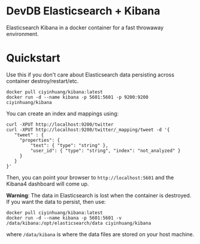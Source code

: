 # DevDB Elasticsearch + Kibana

Elasticsearch Kibana in a docker container for a fast throwaway environment.

# Quickstart

Use this if you don't care about Elasticsearch data persisting across container destroy/restart/etc.

```
docker pull ciyinhuang/kibana:latest
docker run -d --name kibana -p 5601:5601 -p 9200:9200 ciyinhuang/kibana
```

You can create an index and mappings using:

```
curl -XPUT http://localhost:9200/twitter
curl -XPUT http://localhost:9200/twitter/_mapping/tweet -d '{
   "tweet" : {
     "properties": {
         "text": { "type": "string" },
         "user_id": { "type": "string", "index": "not_analyzed" }
     }
   }
}'
```

Then, you can point your browser to `http://localhost:5601` and the Kibana4 dashboard will come up.

**Warning**: The data in Elasticsearch is lost when the container is destroyed. If you want the data to persist, then use:

```
docker pull ciyinhuang/kibana:latest
docker run -d --name kibana -p 5601:5601 -v /data/kibana:/opt/elasticsearch/data ciyinhuang/kibana
```

where `/data/kibana` is where the data files are stored on your host machine.
